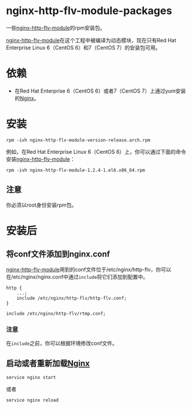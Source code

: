 # nginx-http-flv-module-packages
一些[nginx-http-flv-module](https://github.com/winshining/nginx-http-flv-module)的rpm安装包。

[nginx-http-flv-module](https://github.com/winshining/nginx-http-flv-module)在这个工程中被编译为动态模块，现在只有Red Hat Enterprise Linux 6（CentOS 6）和7（CentOS 7）的安装包可用。

# 依赖

* 在Red Hat Enterprise 6（CentOS 6）或者7（CentOS 7）上通过yum安装的[Nginx](http://nginx.org)。

# 安装

    rpm -ivh nginx-http-flv-module-version-release.arch.rpm

例如，在Red Hat Enterprise Linux 6（CentOS 6）上，你可以通过下面的命令安装[nginx-http-flv-module](https://github.com/winshining/nginx-http-flv-module)：

    rpm -ivh nginx-http-flv-module-1.2.4-1.el6.x86_64.rpm

## 注意

你必须以root身份安装rpm包。

# 安装后

## 将conf文件添加到nginx.conf

[nginx-http-flv-module](https://github.com/winshining/nginx-http-flv-module)用到的conf文件位于/etc/nginx/http-flv，你可以在/etc/nginx/nginx.conf中通过`include`将它们添加到配置中。

    http {
        ...;
        include /etc/nginx/http-flv/http-flv.conf;
    }

    include /etc/nginx/http-flv/rtmp.conf;

### 注意

在`include`之前，你可以根据环境修改conf文件。

## 启动或者重新加载[Nginx](http://nginx.org)

    service nginx start

或者

    service nginx reload
